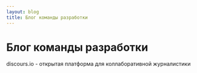 ```yaml
---
layout: blog
title: Блог команды разработки
---
```


# Блог команды разработки

discours.io - открытая платформа для коллаборативной журналистики